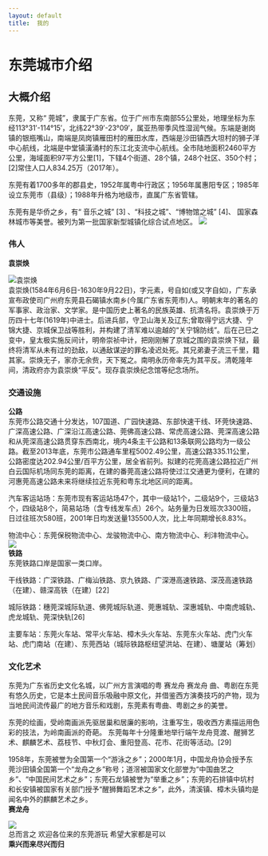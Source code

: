 ```yaml
---
layout: default
title:  我的
---
```


# 东莞城市介绍

## 大概介绍       
东莞，又称“ 莞城”，隶属于广东省。位于广州市东南部55公里处，地理坐标为东经113°31′-114°15′，北纬22°39′-23°09′，属亚热带季风性湿润气候。东端是谢岗镇的银瓶嘴山，南端是凤岗镇雁田村的雁田水库，西端是沙田镇西大坦村的狮子洋中心航线，北端是中堂镇潢涌村的东江北支流中心航线。全市陆地面积2460平方公里，海域面积97平方公里[1]，下辖4个街道、28个镇，248个社区、350个村；[2]常住人口人834.25万（2017年）。

东莞有着1700多年的郡县史，1952年属粤中行政区；1956年属惠阳专区；1985年设立东莞市（县级）；1988年升格为地级市，直属广东省管辖。

东莞有是华侨之乡，有“ 音乐之城” [3] 、“科技之城”、“博物馆之城” [4]、 国家森林城市等美誉。被列为第一批国家新型城镇化综合试点地区。
![](http://bpic.wotucdn.com/16/11/16/16111609-cc11468eb78e56c8779ddb04afb9008c.jpg)   
### 伟人    
**袁崇焕**
 
 
![袁崇焕](https://pic.baike.soso.com/ugc/baikepic2/15244/cut-20180126132047-1430584016_jpg_229_286_7468.jpg/300)    
袁崇焕(1584年6月6日-1630年9月22日)，字元素，号自如(或又字自如)，广东承宣布政使司广州府东莞县石碣镇水南乡(今属广东省东莞市)人。明朝末年的著名的军事家、政治家、文学家。是中国历史上著名的民族英雄、抗清名将。袁崇焕于万历四十七年(1619年)中进士。后进兵部，守卫山海关及辽东;曾取得宁远大捷、宁锦大捷、京城保卫战等胜利，并构建了清军难以逾越的“关宁锦防线”。后在己巳之变中，皇太极实施反间计，明帝崇祯中计，把刚刚解了京城之围的袁崇焕下狱，最终将清军从未有过的劲敌，以通敌谋逆的罪名凌迟处死。其兄弟妻子流三千里，籍其家。崇焕无子，家亦无余赀，天下冤之。南明永历帝率先为其平反。清乾隆年间，清政府亦为袁崇焕“平反”。现存袁崇焕纪念馆等纪念场所。    
### 交通设施  
**公路**   
东莞市公路交通十分发达，107国道、广园快速路、东部快速干线、环莞快速路、广深高速公路、广深沿江高速公路、莞佛高速公路、常虎高速公路、莞深高速公路和从莞深高速公路贯穿东西南北，境内4条主干公路和13条联网公路均为一级公路。截至2013年底，东莞市公路通车里程5002.49公里，高速公路335.11公里，公路密度达202.94公里/百平方公里，居全省前列。拟建的花莞高速公路拉近广州白云国际机场同东莞的距离，在建的番莞高速公路将使过江交通更为便利，在建的河惠莞高速公路未来将继续拉近东莞和粤东北地区间的距离。

汽车客运站场：东莞市现有客运站场47个，其中一级站1个，二级站9个，三级站3个，四级站8个，简易站场（含专线发车点）26个。站务量为日发班次3300班，日过往班次580班，2001年日均发送量135500人次，比上年同期增长8.83%。

物流中心：东莞保税物流中心、龙骏物流中心、南方物流中心、利沣物流中心。   
![](https://pic.baike.soso.com/ugc/baikepic2/10135/20170729122328-1255334458.jpg/300)   
**铁路**    
东莞铁路口岸是国家一类口岸。

干线铁路：广深铁路、广梅汕铁路、京九铁路、广深港高速铁路、深茂高速铁路（在建）、赣深高铁（在建）[22]

城际铁路：穗莞深城际轨道、佛莞城际轨道、莞惠城轨、深惠城轨、中南虎城轨、虎龙城轨、莞深快轨[26]

主要车站：东莞火车站、常平火车站、樟木头火车站、东莞东火车站、虎门火车站、虎门南站（在建）、东莞西站（城际铁路枢纽望洪站、在建）、塘厦站（筹划）   
### 文化艺术
东莞为广东省历史文化名城，以广州方言演唱的粤
赛龙舟
赛龙舟
曲、粤剧在东莞有悠久历史，它是本土民间音乐吸融中原文化，并借鉴西方演奏技巧的产物，现为当地民间流传最广的地方音乐和戏剧，东莞素有粤曲、粤剧之乡的美誉。

东莞的绘画，受岭南画派先驱居巢和居廉的影响，注重写生，吸收西方素描运用色彩的技法，为岭南画派的奇葩。 东莞每年十分隆重地举行端午龙舟竞渡、醒狮艺术、麒麟艺术、荔枝节、中秋灯会、重阳登高、花市、花街等活动。[29]

1958年，东莞被誉为全国第一个“游泳之乡”；2000年1月，中国龙舟协会授予东莞沙田镇全国第一个“龙舟之乡”称号；道滘被国家文化部誉为“中国曲艺之乡”、“中国民间艺术之乡”；东莞石龙镇被誉为“举重之乡”；东莞的石排镇中坑村和长安镇被国家有关部门授予“醒狮舞蹈艺术之乡”，此外，清溪镇、樟木头镇均是闻名中外的麒麟艺术之乡。   
**赛龙舟**
  
![](http://image.xinmin.cn/2016/06/08/1916B3MFK4.jpg)       
总而言之 欢迎各位来的东莞游玩  希望大家都是可以   
              **乘兴而来尽兴而归**
